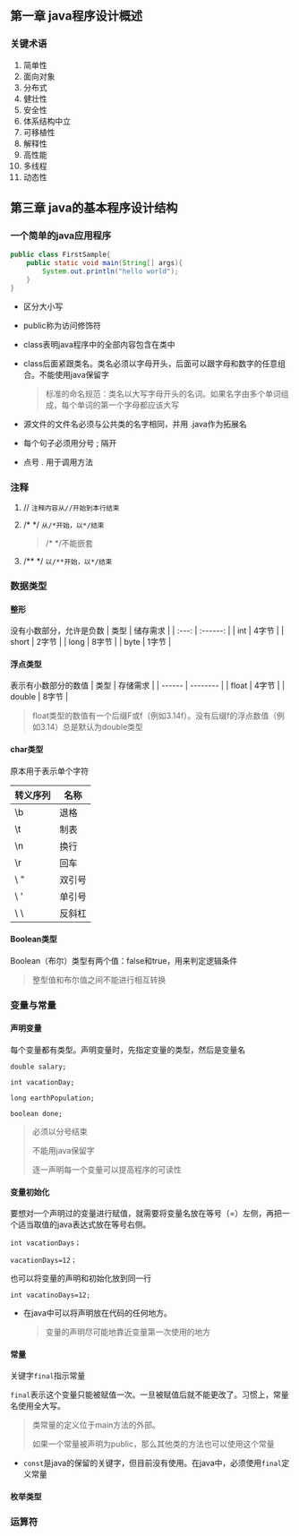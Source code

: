 



## 第一章  java程序设计概述  

### 关键术语  

1. 简单性  
2. 面向对象
3. 分布式
4. 健壮性
5. 安全性
6. 体系结构中立
7. 可移植性
8. 解释性
9. 高性能
10. 多线程
11. 动态性  

## 第三章  java的基本程序设计结构  

### 一个简单的java应用程序  

```java
public class FirstSample{
    public static void main(String[] args){
        System.out.println("hello world");
    }
}
```

- 区分大小写  

- public称为访问修饰符

- class表明java程序中的全部内容包含在类中  

- class后面紧跟类名。类名必须以字母开头，后面可以跟字母和数字的任意组合。不能使用java保留字   

  > 标准的命名规范：类名以大写字母开头的名词。如果名字由多个单词组成，每个单词的第一个字母都应该大写

- 源文件的文件名必须与公共类的名字相同，并用 .java作为拓展名
- 每个句子必须用分号 ; 隔开
- 点号 . 用于调用方法 

### 注释  

1. //  `注释内容从//开始到本行结束`

2. /*  */  `从/*开始，以*/结束`

   > /* */不能嵌套

3. /** */  `以/**开始，以*/结束`

### 数据类型

#### 整形
 没有小数部分，允许是负数
| 类型  | 储存需求 |
| :---: | :------: |
|  int  |  4字节   |
| short |  2字节   |
| long  |  8字节   |
| byte  |  1字节   |

#### 浮点类型
表示有小数部分的数值
| 类型   | 存储需求 |
| ------ | -------- |
| float  | 4字节    |
| double | 8字节    |

> float类型的数值有一个后缀F或f（例如3.14f）。没有后缀f的浮点数值（例如3.14）总是默认为double类型

#### char类型 

原本用于表示单个字符

| 转义序列 | 名称   |
| -------- | ------ |
| \b       | 退格   |
| \t       | 制表   |
| \n       | 换行   |
| \r       | 回车   |
| \ "      | 双引号 |
| \ '      | 单引号 |
| \ \      | 反斜杠 |

#### Boolean类型
Boolean（布尔）类型有两个值：false和true，用来判定逻辑条件
> 整型值和布尔值之间不能进行相互转换

### 变量与常量

#### 声明变量

 每个变量都有类型。声明变量时，先指定变量的类型，然后是变量名


`double salary;`

`int vacationDay;`

`long earthPopulation;`

`boolean done;`

> 必须以分号结束
>
> 不能用java保留字
>
> 逐一声明每一个变量可以提高程序的可读性

#### 变量初始化 

要想对一个声明过的变量进行赋值，就需要将变量名放在等号（=）左侧，再把一个适当取值的java表达式放在等号右侧。


`int vacationDays；`

`vacationDays=12；`

也可以将变量的声明和初始化放到同一行

`int vacatinoDays=12;`

- 在java中可以将声明放在代码的任何地方。

  > 变量的声明尽可能地靠近变量第一次使用的地方

#### 常量

关键字`final`指示常量

 `final`表示这个变量只能被赋值一次。一旦被赋值后就不能更改了。习惯上，常量名使用全大写。

> 类常量的定义位于main方法的外部。
>
> 如果一个常量被声明为public，那么其他类的方法也可以使用这个常量

- `const`是java的保留的关键字，但目前没有使用。在java中，必须使用`final`定义常量

#### 枚举类型



### 运算符









